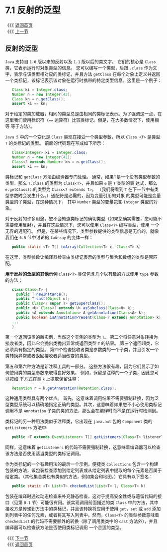# 7.1 反射的泛型

《《《 [返回首页](../../)   
 《《《 [上一节](./)

## 反射的泛型

`Java` 支持自 `1.0` 版以来的反射以及 `1.1` 版以后的类文字。 它们的核心是 `Class` 类，它表示运行时对象类型的信息。 您可以编写一个类型，后跟 `.class` 作为文字，表示与该类型相对应的类标记，并且方法 `getClass` 在每个对象上定义并返回一个类标记，该标记表示该对象在运行时携带的特定类型信息。这里是一个例子：

```java
   Class ki = Integer.class;
   Number n = new Integer(42);
   Class kn = n.getClass();
   assert ki == kn;
```

对于给定的类加载器，相同的类型总是由相同的类标记表示。为了强调这一点，在这里我们使用标识符（`==` 运算符）比较类标记。但是，在大多数情况下，使用相等 等于方法）。

`Java 5` 中的一个变化是 `Class` 类现在接受一个类型参数，所以 `Class <T>` 是类型 `T` 的类标记的类型。 前面的代码现在写成如下所示：

```java
   Class<Integer> ki = Integer.class;
   Number n = new Integer(42);
   Class<? extends Number> kn = n.getClass();
   assert ki == kn;
```

类标记和 `getClass` 方法由编译器专门处理。 通常，如果T是一个没有类型参数的类型，那么 `T.class` 的类型为 `Class<T>`，并且如果 `e` 是 `T` 类型的表 达式，那么 `e.getClass()` 的类型为 `Class<? extends T>`。 （我们将看到 `T` 在下一节中有类型参数时会发生什么。）通配符是必需的，因为变量引用的对象 的类型可能是变量类型的子类型，在这种情况下， 其中 `Number` 类型的变量包含 `Integer` 类型的对象。

对于反射的许多用途，您不会知道类标记的确切类型（如果您确实需要，您可能不需要使用反射），并且在这些情况下，您可以使用 `Class<?>` 编写类型，使用 一个 无界的通配符。 但是，在某些情况下，类型参数提供的类型信息是无价的，就像我们在 `6.5` 节中讨论的 `toArray` 的变体一样：

```java
   public static <T> T[] toArray(Collection<T> c, Class<T> k)
```

在这里，类型参数让编译器检查由类标记表示的类型与集合和数组的类型是否匹配。

**用于反射的泛型的其他示例** `Class<T>` 类仅包含几个以有趣的方式使用 `type` 参数的方法：

```java
   class Class<T> {
     public T newInstance();
     public T cast(Object o);
     public Class<? super T> getSuperclass();
     public <U> Class<? extends U> asSubclass(Class<U> k);
     public <A extends Annotation> A getAnnotation(Class<A> k);
     public boolean isAnnotationPresent(Class<? extends Annotation> k);
   ...
   }
```

第一个返回该类的新实例，当然这个实例的类型为 `T`。 第二个将任意对象转换为接收者类，因此它会抛出类抛出异常或返回类型 `T` 的结果。 第三个返回超类，它 必须具有指定的类型。 第四个检查接收者类是参数类的一个子类，并且引发一个类转换异常或者返回接收者适当改变的类型。

第五和第六种方法是新注释工具的一部分。 这些方法很有趣，因为它们显示了如何使用类的类型参数来取得良好效果。 例如，保留是注释的一个子类，因此您可以按如 下方式在类 `k` 上提取保留注释：

```java
   Retention r = k.getAnnotation(Retention.class);
```

这种通用类型具有两个优点。 首先，这意味着调用结果不需要强制转换，因为泛型类型系统可以精确地指定正确的类型。其次，这意味着如果您不小心使用类标记调用不是 `Annotation` 子类的类的方法，那么会在编译时而不是在运行时检测到。

类标记的另一种用法类似于注释类，它出现在 `java.awt` 包的 `Component` 类的 `getListeners` 方法中:

```java
   public <T extends EventListener> T[] getListeners(Class<T> listenerType);
```

同样，这意味着 `getListeners` 的代码不需要强制转换，这意味着编译器可以检查该方法是否使用适当类型的类标记调用。

作为类标记的一个有趣用法的最后一个示例，便捷类 `Collections` 包含一个构建包装的方法，该包装检查添加到给定列表或从给定列表中提取的每个元素是否属于给定类。（其他集合类也有类似的方法，例如集合和地图。）它具有以下签名：

```java
   public static <T> List<T> checkedList(List<T> l, Class<T> k)
```

包装在编译时通过动态检查来补充静态检查，这对于提高安全性或与遗留代码的接口（见第 `8.1` 节）可能很有用。该实现调用前面描述的类 `Class` 中的方法，其中接收方是传递到方法中的类标记，并且该转换将应用于使用 `get`，`set` 或 `add` 添加到列表中的任何元素，或者将其写入列表中。然而，`Class<T>` 的类型参数意味着 `checkedList` 的代码不需要额外的转换（除了调用类类中的 `cast` 方法外），并且编译器可以检查该方法是否使用类标记调用 一个合适的类型。

《《《 [下一节](7.2-fan-she-lei-xing-shi-ke-wei-chi-lei-xing.md)   
 《《《 [返回首页](../../)

